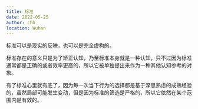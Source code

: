 ```yaml
---
title: 标准
date: 2022-05-25
author: chh
location: Wuhan
---
```


标准可以是现实的反映，也可以是完全虚构的。

标准存在的意义只是为了矫正认知，乃至标准本身就是一种认知，只不过因为标准通常都是正确的或者效率更高的，所以它被单独提出来作为一种其他认知参考的对象。

有了标准心里就有底了，因为每一次当下行为的选择都是基于深思熟虑的成熟经验的，虽然局部可能发生变动，但是因为标准的筛选是严格的，所以它依然在某个范围内是有效的。
